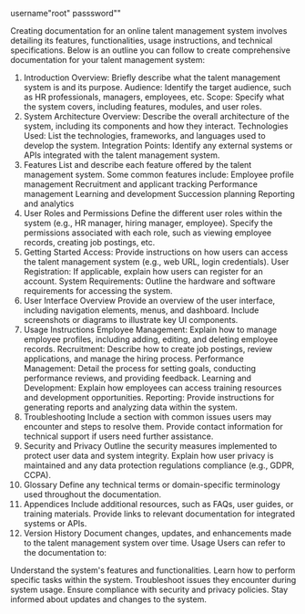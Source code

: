 username"root"
passsword""

Creating documentation for an online talent management system involves detailing its features, functionalities, usage instructions, and technical specifications. Below is an outline you can follow to create comprehensive documentation for your talent management system:

1. Introduction
Overview: Briefly describe what the talent management system is and its purpose.
Audience: Identify the target audience, such as HR professionals, managers, employees, etc.
Scope: Specify what the system covers, including features, modules, and user roles.
2. System Architecture
Overview: Describe the overall architecture of the system, including its components and how they interact.
Technologies Used: List the technologies, frameworks, and languages used to develop the system.
Integration Points: Identify any external systems or APIs integrated with the talent management system.
3. Features
List and describe each feature offered by the talent management system. Some common features include:
Employee profile management
Recruitment and applicant tracking
Performance management
Learning and development
Succession planning
Reporting and analytics
4. User Roles and Permissions
Define the different user roles within the system (e.g., HR manager, hiring manager, employee).
Specify the permissions associated with each role, such as viewing employee records, creating job postings, etc.
5. Getting Started
Access: Provide instructions on how users can access the talent management system (e.g., web URL, login credentials).
User Registration: If applicable, explain how users can register for an account.
System Requirements: Outline the hardware and software requirements for accessing the system.
6. User Interface Overview
Provide an overview of the user interface, including navigation elements, menus, and dashboard.
Include screenshots or diagrams to illustrate key UI components.
7. Usage Instructions
Employee Management: Explain how to manage employee profiles, including adding, editing, and deleting employee records.
Recruitment: Describe how to create job postings, review applications, and manage the hiring process.
Performance Management: Detail the process for setting goals, conducting performance reviews, and providing feedback.
Learning and Development: Explain how employees can access training resources and development opportunities.
Reporting: Provide instructions for generating reports and analyzing data within the system.
8. Troubleshooting
Include a section with common issues users may encounter and steps to resolve them.
Provide contact information for technical support if users need further assistance.
9. Security and Privacy
Outline the security measures implemented to protect user data and system integrity.
Explain how user privacy is maintained and any data protection regulations compliance (e.g., GDPR, CCPA).
10. Glossary
Define any technical terms or domain-specific terminology used throughout the documentation.
11. Appendices
Include additional resources, such as FAQs, user guides, or training materials.
Provide links to relevant documentation for integrated systems or APIs.
12. Version History
Document changes, updates, and enhancements made to the talent management system over time.
Usage
Users can refer to the documentation to:

Understand the system's features and functionalities.
Learn how to perform specific tasks within the system.
Troubleshoot issues they encounter during system usage.
Ensure compliance with security and privacy policies.
Stay informed about updates and changes to the system.
